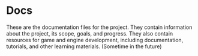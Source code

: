 # Docs

These are the documentation files for the project. They contain information about the project, its scope, goals, and progress. They also contain resources for game and engine development, including documentation, tutorials, and other learning materials.
(Sometime in the future)

